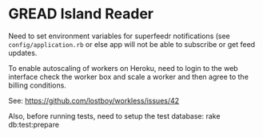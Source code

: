GREAD Island Reader
===================

Need to set environment variables for superfeedr notifications  (see  
`config/application.rb` or else app will not be able to subscribe or get
feed updates.

To enable autoscaling of workers on Heroku, need to login to the web interface
check the worker box and scale a worker and then agree to the billing conditions.

See: https://github.com/lostboy/workless/issues/42

Also, before running tests, need to setup the test database:
    rake db:test:prepare
